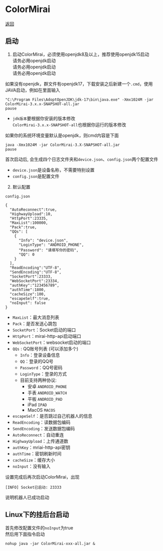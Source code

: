 # ColorMirai

[返回](../README.md)

## 启动

1. 启动ColorMirai，必须使用openjdk8及以上，推荐使用openjdk15启动  
   请务必用openjdk启动  
   请务必用openjdk启动  
   请务必用openjdk启动

如果没有openjdk，群文件有openjdk17，下载安装之后新建一个`.cmd`，使用JAVA启动，例如在里面输入
```Cmd
"C:\Program Files\AdoptOpenJDK\jdk-17\bin\java.exe" -Xmx1024M -jar ColorMirai-3.x.x-SNAPSHOT-all.jar
pause
```
- `jdk版本`要根据你安装的版本修改  
  `ColorMirai-3.x.x-SNAPSHOT-all`也根据你运行的版本修改

如果你的系统环境变量默认是openjdk，则cmd内容是下面
```
java -Xmx1024M -jar ColorMirai-3.X-SNAPSHOT-all.jar
pause
```

首次启动后, 会生成四个日志文件夹和`device.json`、`config.json`两个配置文件

- `device.json`是设备名称，不需要特别设置
- `config.json`是配置文件

2. 默认配置

`config.json`

```Json5
{
  "AutoReconnect":true,
  "HighwayUpload":10,
  "HttpPort":23335,
  "MaxList":100000,
  "Pack":true,
  "QQs": [
    {
      "Info": "device.json",
      "LoginType": "ANDROID_PHONE",
      "Password": "请填写你的密码",
      "QQ": 0
    }
  ],
  "ReadEncoding":"UTF-8",
  "SendEncoding":"UTF-8",
  "SocketPort":23333,
  "WebSocketPort":23334,
  "authKey":"123456789",
  "authTime":1800,
  "cacheSize":100,
  "escapeSelf":true,
  "noInput": false
}
```

- `MaxList`：最大消息列表
- `Pack`：是否发送心跳包
- `SocketPort`：Socket启动的端口
- `HttpPort`：mirai-http-api启动端口
- `WebSocketPort`：websocket启动的端口
- `QQs` : QQ账号列表 (可以添加多个)
  - `Info`：登录设备信息
  - `QQ`：登录的QQ号
  - `Password`：QQ号密码
  - `LoginType`：登录的方式
  - 目前支持两种协议:
    - 安卓 `ANDROID_PHONE`
    - 手表 `ANDROID_WATCH`
    - 平板 `ANDROID_PAD`
    - iPad `IPAD`
    - MacOS `MACOS`
- `escapeSelf`：是否跳过自己机器人的信息
- `ReadEncoding`：读数据包编码
- `SendEncoding`：发送数据包编码
- `AutoReconnect`：自动重连
- `HighwayUpload`：上传通道数
- `authKey`：mriai-http-api密钥
- `authTime`：密钥刷新时间
- `cacheSize`：缓存大小
- `noInput`：没有输入

设置完成后再次启动ColorMirai，出现
```
[INFO] Socket已启动: 23333
``` 
说明机器人已成功启动

## Linux下的挂后台启动
首先修改配置文件的`noInput`为true  
然后用下面指令启动
```
nohup java -jar ColorMirai-xxx-all.jar &
```
